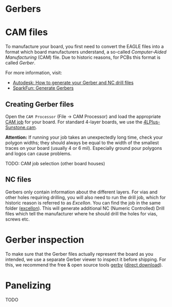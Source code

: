 Gerbers
=======

# CAM files

To manufacture your board, you first need to convert the EAGLE files into a format which board manufacturers understand, a so-called *Computer-Aided Manufacturing* (CAM) file. Due to historic reasons, for PCBs this format is called *Gerber*.

For more information, visit:
- [Autodesk: How to generate your Gerber and NC drill files](https://www.autodesk.com/products/eagle/blog/gerber-nc-drill-pcb-manufacturing-basics-1/)
- [SparkFun: Generate Gerbers](https://learn.sparkfun.com/tutorials/using-eagle-board-layout/generating-gerbers)

## Creating Gerber  files

Open the `CAM Processor` (File → CAM Processor) and load the appropriate [CAM job](../cam) for your board. For standard 4-layer boards, we use the [4LPlus-Sunstone.cam](../cam/4LPlus-Sunstone.cam).

**Attention:** If running your job takes an unexpectedly long time, check your polygon widths; they should always be equal to the width of the smallest traces on your board (usually 4 or 6 mil). Especially ground pour polygons and logos can cause problems.

TODO: CAM job selection (other board houses)

## NC files
Gerbers only contain information about the different layers. For vias and other holes requiring drilling, you will also need to run the drill job, which for historic reason is referred to as *Excellon*. You can find the job in the same folder ([excellon](../cam/excellon.cam)). This will generate additional NC (Numeric Controlled) Drill files which tell the manufacturer where he should drill the holes for vias, screws etc.


# Gerber inspection

To make sure that the Gerber files actually represent the board as you intended, we use a separate Gerber viewer to inspect it before shipping. For this, we recommend the free & open source tools [gerbv](http://gerbv.geda-project.org/) ([direct download](https://sourceforge.net/projects/gerbv/)).

# Panelizing

TODO

